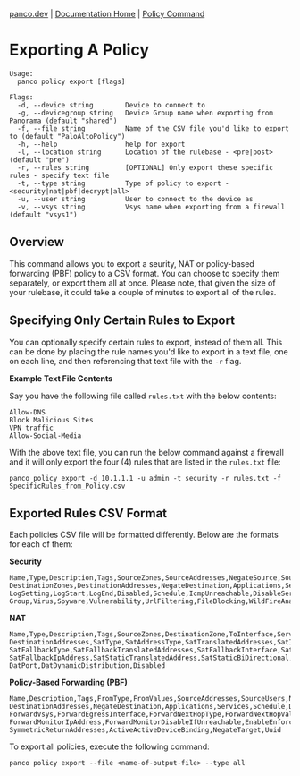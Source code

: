 [panco.dev](https://panco.dev) \| [Documentation Home](https://panco.dev/docs.html) \| [Policy Command](https://panco.dev/policy.html)

# Exporting A Policy

```
Usage:
  panco policy export [flags]

Flags:
  -d, --device string        Device to connect to
  -g, --devicegroup string   Device Group name when exporting from Panorama (default "shared")
  -f, --file string          Name of the CSV file you'd like to export to (default "PaloAltoPolicy")
  -h, --help                 help for export
  -l, --location string      Location of the rulebase - <pre|post> (default "pre")
  -r, --rules string         [OPTIONAL] Only export these specific rules - specify text file
  -t, --type string          Type of policy to export - <security|nat|pbf|decrypt|all>
  -u, --user string          User to connect to the device as
  -v, --vsys string          Vsys name when exporting from a firewall (default "vsys1")
```

## Overview

This command allows you to export a seurity, NAT or policy-based forwarding (PBF) policy to a CSV format. You can choose
to specify them separately, or export them all at once. Please note, that given the size of your rulebase, it could take
a couple of minutes to export all of the rules.

## Specifying Only Certain Rules to Export

You can optionally specify certain rules to export, instead of them all. This can be done by placing the rule names
you'd like to export in a text file, one on each line, and then referencing that text file with the `-r` flag.

**Example Text File Contents**

Say you have the following file called `rules.txt` with the below contents:

```
Allow-DNS
Block Malicious Sites
VPN traffic
Allow-Social-Media
```

With the above text file, you can run the below command against a firewall and it will only export the four (4) rules that are listed in the `rules.txt`
file:

`panco policy export -d 10.1.1.1 -u admin -t security -r rules.txt -f SpecificRules_from_Policy.csv`

## Exported Rules CSV Format

Each policies CSV file will be formatted differently. Below are the formats for each of them:

**Security**

```
Name,Type,Description,Tags,SourceZones,SourceAddresses,NegateSource,SourceUsers,HipProfiles,
DestinationZones,DestinationAddresses,NegateDestination,Applications,Services,Categories,Action,
LogSetting,LogStart,LogEnd,Disabled,Schedule,IcmpUnreachable,DisableServerResponseInspection,
Group,Virus,Spyware,Vulnerability,UrlFiltering,FileBlocking,WildFireAnalysis,DataFiltering
```

**NAT**

```
Name,Type,Description,Tags,SourceZones,DestinationZone,ToInterface,Service,SourceAddresses,
DestinationAddresses,SatType,SatAddressType,SatTranslatedAddresses,SatInterface,SatIpAddress,
SatFallbackType,SatFallbackTranslatedAddresses,SatFallbackInterface,SatFallbackIpType,
SatFallbackIpAddress,SatStaticTranslatedAddress,SatStaticBiDirectional,DatType,DatAddress,
DatPort,DatDynamicDistribution,Disabled
```

**Policy-Based Forwarding (PBF)**

```
Name,Description,Tags,FromType,FromValues,SourceAddresses,SourceUsers,NegateSource,
DestinationAddresses,NegateDestination,Applications,Services,Schedule,Disabled,Action,
ForwardVsys,ForwardEgressInterface,ForwardNextHopType,ForwardNextHopValue,ForwardMonitorProfile,
ForwardMonitorIpAddress,ForwardMonitorDisableIfUnreachable,EnableEnforceSymmetricReturn,
SymmetricReturnAddresses,ActiveActiveDeviceBinding,NegateTarget,Uuid
```

To export all policies, execute the following command:

```
panco policy export --file <name-of-output-file> --type all
```
